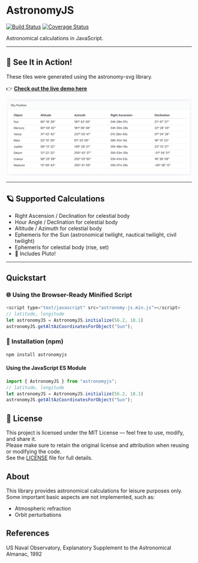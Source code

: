 AstronomyJS
===========

[![Build Status](https://travis-ci.org/alexandreribeiro/astronomy.js.svg?branch=master)](https://travis-ci.org/alexandreribeiro/astronomy.js)
[![Coverage Status](https://coveralls.io/repos/github/alexandreribeiro/astronomy.js/badge.svg?branch=master&service=github)](https://coveralls.io/github/alexandreribeiro/astronomy.js?branch=master)

Astronomical calculations in JavaScript.

---
## 🚀 See It in Action!
These tiles were generated using the astronomy-svg library.

👉 [**Check out the live demo here**](https://alexandreribeiro.github.io/astronomy-js/demo/)

[![View Demo](images/demo.png)](https://alexandreribeiro.github.io/astronomy-js/demo/)

---

## 🪐 Supported Calculations

- Right Ascension / Declination for celestial body
- Hour Angle / Declination for celestial body
- Altitude / Azimuth for celestial body
- Ephemeris for the Sun (astronomical twilight, nautical twilight, civil twilight)
- Ephemeris for celestial body (rise, set)
- 🔭 Includes Pluto!

---

## Quickstart

### 🌐 Using the Browser-Ready Minified Script

```javascript
<script type="text/javascript" src="astronomy-js.min.js"></script>
// latitude, longitude
let astronomyJS = AstronomyJS.initialize(56.2, 18.1)
astronomyJS.getAltAzCoordinatesForObject("Sun");
```

### 🌟 Installation (npm)

```bash
npm install astronomyjs
```

#### Using the JavaScript ES Module
```javascript
import { AstronomyJS } from "astronomyjs";
// latitude, longitude
let astronomyJS = AstronomyJS.initialize(56.2, 18.1)
astronomyJS.getAltAzCoordinatesForObject("Sun");
```

## 📄 License

This project is licensed under the MIT License — feel free to use, modify, and share it.  
Please make sure to retain the original license and attribution when reusing or modifying the code.  
See the [LICENSE](./LICENSE) file for full details.

## About

This library provides astronomical calculations for leisure purposes only.
Some important basic aspects are not implemented, such as:
- Atmospheric refraction
- Orbit perturbations

## References
US Naval Observatory, Explanatory Supplement to the Astronomical Almanac, 1992
